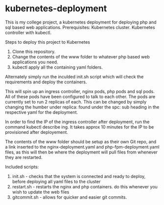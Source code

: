 # kubernetes-deployment
This is my college project, a kubernetes deployment for deploying php and sql based web applications.
Prerequisites:
Kubernetes cluster.
Kubernetes controller with kubectl.

Steps to deploy this project to Kubernetes
1. Clone this repository.
2. Change the contents of the www folder to whatever php based web applications you need.
3. kubectl apply all the containing yaml folders.

Alternately simply run the inculded init.sh script which will check the requirements and deploy the containers.

This will spin up an ingress controller, nginx pods, php pods and sql pods. 
All of these pods have been configured to talk to each other.
The pods are currently set to run 2 replicas of each.
This can be changed by simply changing the humber under replica: found under the spc: sub heading in the respective yaml for the deployment.

In order to find the IP of the ingress controller after deployment, run the command kubectl describe ing.
It takes approx 10 minutes for the IP to be provisioned after deployement.

The contents of the www folder should be setup as their own Git repo, and a link inserted to the 
nginx-deployment.yaml and php-fpm-deployment.yaml files, as this will then be where the deployment will pull
files from whenever they are restarted.

Included scripts:
1. init.sh - checks that the system is connected and ready to deploy, before deploying all yaml files to the cluster
2. restart.sh - restarts the nginx and php containers. do this whenever you wish to update the web files
3. gitcommit.sh - allows for quicker and easier git commits. 

